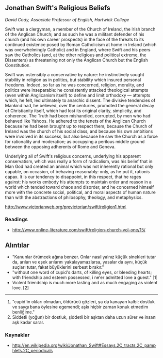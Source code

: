 ## Jonathan Swift's Religious Beliefs

*David Cody, Associate Professor of English, Hartwick College*

Swift was a clergyman, a member of the Church of Ireland, the Irish branch of
the Anglican Church; and as such he was a militant defender of his church (and
his own career prospects) in the face of the threats to its continued existence
posed by Roman Catholicism at home in Ireland (which was overwhelmingly
Catholic) and in England, where Swift and his peers saw the Catholics (and, at
the other religious and political extreme, the Dissenters) as threatening not
only the Anglican Church but the English Constitution.

Swift was ostensibly a conservative by nature: he instinctively sought stability
in religion as in politics, but stability which insured personal
freedoms. Indeed, so far as he was concerned, religion, morality, and politics
were inseparable: he consistently attacked theological attempts (even within
Anglicanism itself) to define and limit orthodoxy — attempts which, he felt, led
ultimately to anarchic dissent. The divisive tendencies of Mankind had, he
believed, over the centuries, promoted the general decay of Christianity itself,
which had lost its original clarity, simplicity, and coherence. The Truth had
been mishandled, corrupted, by men who had behaved like Yahoos. He adhered to
the tenets of the Anglican Church because he had been brought up to respect
them, because the Church of Ireland was the church of his social class, and
because his own ambitions were involved in its success, but also because he saw
the Church as a force for rationality and moderation; as occupying a perilous
middle ground between the opposing adherents of Rome and Geneva.

Underlying all of Swift's religious concerns, underlying his apparent
conservatism, which was really a form of radicalism, was his belief that in Man
God had created an animal which was not inherently rational but only capable, on
occasion, of behaving reasonably: only, as he put it, rationis capax. It is our
tendency to disappoint, in this respect, that he rages against: his works embody
his attempts to maintain order and reason in a world which tended toward chaos
and disorder, and he concerned himself more with the concrete social, political,
and moral aspects of human nature than with the abstractions of philosophy,
theology, and metaphysics.

http://www.victorianweb.org/previctorian/swift/religion1.html

### Readings

* http://www.online-literature.com/swift/religion-church-vol-one/15/


## Alıntılar

* "Kanunlar örümcek ağına benzer. Onlar nasıl yalnız küçük sinekleri tutar da,
  arıları ve eşek arılarını yakalayamazlarsa, yasalar da aynı, küçük suçları
  tutar, fakat büyüklerini serbest bırakır."
* "without one word of cupid's darts,
  of killing eyes, or bleeding hearts;
  with friendship and esteem possessed,
  i ne'er admitted love a guest." [1]
* Violent friendship is much more lasting and as much engaging as violent love.
  [2]

---

1. "cupid'in okları olmadan,
   öldürücü gözleri, ya da kanayan kalbi;
   dostluk ve saygı bana öylesine egemendi;
   aşkı hiçbir zaman konuk etmedim benliğime."
2. Siddetli (yoğun) bir dostluk, şiddetli bir aşktan daha uzun sürer ve insanı
   aşk kadar sarar.


### Kaynaklar

* http://en.wikipedia.org/wiki/Jonathan_Swift#Essays.2C_tracts.2C_pamphlets.2C_periodicals

